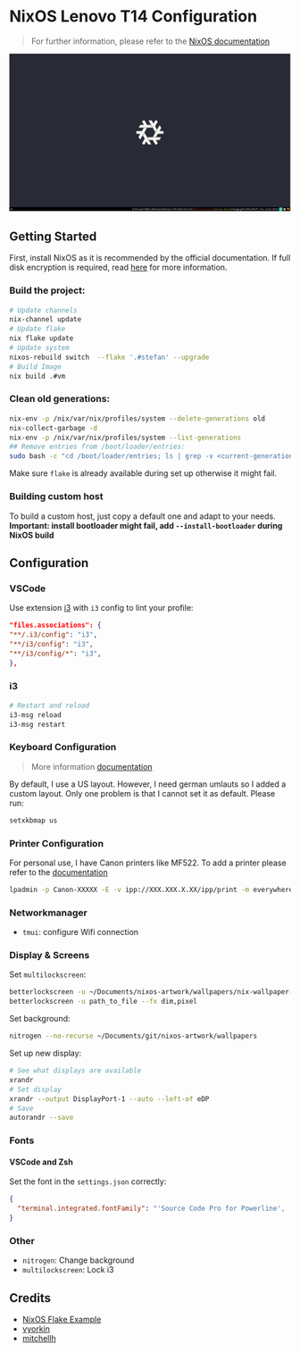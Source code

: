# NixOS Lenovo T14 Configuration

> For further information, please refer to the [NixOS documentation](https://nixos.org/manual/nixos/stable/)

![Desktop](./img/desktop.png)

## Getting Started

First, install NixOS as it is recommended by the official documentation.
If full disk encryption is required, read [here](https://nixos.wiki/wiki/Full_Disk_Encryption) for more information.

### Build the project:

```sh
# Update channels
nix-channel update
# Update flake
nix flake update
# Update system
nixos-rebuild switch  --flake '.#stefan' --upgrade
# Build Image
nix build .#vm
```

### Clean old generations:

```sh
nix-env -p /nix/var/nix/profiles/system --delete-generations old
nix-collect-garbage -d
nix-env -p /nix/var/nix/profiles/system --list-generations
## Remove entries from /boot/loader/entries:
sudo bash -c "cd /boot/loader/entries; ls | grep -v <current-generation-name> | xargs rm"
```

Make sure `flake` is already available during set up otherwise it might fail.

### Building custom host

To build a custom host, just copy a default one and adapt to your needs.
**Important: install bootloader might fail, add `--install-bootloader` during NixOS build**

## Configuration

### VSCode

Use extension [i3](https://marketplace.visualstudio.com/items?itemName=dcasella.i3) with `i3` config to lint your profile:

```json
"files.associations": {
"**/.i3/config": "i3",
"**/i3/config": "i3",
"**/i3/config/*": "i3",
},
```

### i3

```sh
# Restart and reload
i3-msg reload
i3-msg restart
```

### Keyboard Configuration

> More information [documentation](https://nixos.org/manual/nixos/stable/index.html#custom-xkb-layouts)

By default, I use a US layout. However, I need german umlauts so I added a custom layout. Only one problem is that I cannot set it as default. Please run:

```sh
setxkbmap us
```

### Printer Configuration

For personal use, I have Canon printers like MF522. To add a printer please refer to the [documentation](http://localhost:631/)

```sh
lpadmin -p Canon-XXXXX -E -v ipp://XXX.XXX.X.XX/ipp/print -m everywhere
```

### Networkmanager

* `tmui`: configure Wifi connection

### Display & Screens

Set `multilockscreen`:

```sh
betterlockscreen -u ~/Documents/nixos-artwork/wallpapers/nix-wallpaper-nineish-dark-gray.svg --display 1 --span
betterlockscreen -u path_to_file --fx dim,pixel
```

Set background:

```sh
nitrogen --no-recurse ~/Documents/git/nixos-artwork/wallpapers
```

Set up new display:

```sh
# See what displays are available
xrandr
# Set display
xrandr --output DisplayPort-1 --auto --left-of eDP
# Save
autorandr --save
```

### Fonts

#### VSCode and Zsh

Set the font in the `settings.json` correctly:
```json
{
  "terminal.integrated.fontFamily": "'Source Code Pro for Powerline', 'Hack Nerd Font'"
}
```

### Other

* `nitrogen`: Change background
* `multilockscreen`: Lock i3

## Credits

* [NixOS Flake Example](https://github.com/colemickens/nixos-flake-example)
* [vyorkin](https://github.com/vyorkin/nixos-config/)
* [mitchellh](https://github.com/mitchellh/nixos-config)
